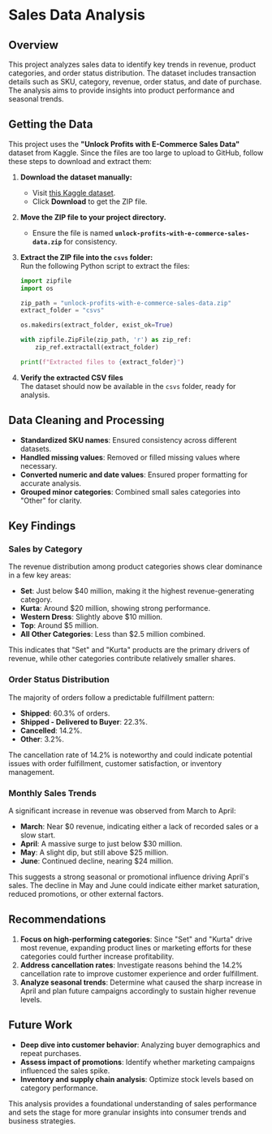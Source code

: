 # Sales Data Analysis

## Overview
This project analyzes sales data to identify key trends in revenue, product categories, and order status distribution. The dataset includes transaction details such as SKU, category, revenue, order status, and date of purchase. The analysis aims to provide insights into product performance and seasonal trends.

## Getting the Data  
This project uses the **"Unlock Profits with E-Commerce Sales Data"** dataset from Kaggle. Since the files are too large to upload to GitHub, follow these steps to download and extract them:

1. **Download the dataset manually:**  
   - Visit [this Kaggle dataset](https://www.kaggle.com/datasets/thedevastator/unlock-profits-with-e-commerce-sales-data).  
   - Click **Download** to get the ZIP file.  

2. **Move the ZIP file to your project directory.**  
   - Ensure the file is named **`unlock-profits-with-e-commerce-sales-data.zip`** for consistency.  

3. **Extract the ZIP file into the `csvs` folder:**  
   Run the following Python script to extract the files:  

   ```python
   import zipfile
   import os

   zip_path = "unlock-profits-with-e-commerce-sales-data.zip"
   extract_folder = "csvs"

   os.makedirs(extract_folder, exist_ok=True)

   with zipfile.ZipFile(zip_path, 'r') as zip_ref:
       zip_ref.extractall(extract_folder)

   print(f"Extracted files to {extract_folder}")
   ```

4. **Verify the extracted CSV files**  
   The dataset should now be available in the `csvs` folder, ready for analysis.  

## Data Cleaning and Processing
- **Standardized SKU names**: Ensured consistency across different datasets.
- **Handled missing values**: Removed or filled missing values where necessary.
- **Converted numeric and date values**: Ensured proper formatting for accurate analysis.
- **Grouped minor categories**: Combined small sales categories into "Other" for clarity.

## Key Findings

### Sales by Category
The revenue distribution among product categories shows clear dominance in a few key areas:
- **Set**: Just below $40 million, making it the highest revenue-generating category.
- **Kurta**: Around $20 million, showing strong performance.
- **Western Dress**: Slightly above $10 million.
- **Top**: Around $5 million.
- **All Other Categories**: Less than $2.5 million combined.

This indicates that "Set" and "Kurta" products are the primary drivers of revenue, while other categories contribute relatively smaller shares.

### Order Status Distribution
The majority of orders follow a predictable fulfillment pattern:
- **Shipped**: 60.3% of orders.
- **Shipped - Delivered to Buyer**: 22.3%.
- **Cancelled**: 14.2%.
- **Other**: 3.2%.

The cancellation rate of 14.2% is noteworthy and could indicate potential issues with order fulfillment, customer satisfaction, or inventory management.

### Monthly Sales Trends
A significant increase in revenue was observed from March to April:
- **March**: Near $0 revenue, indicating either a lack of recorded sales or a slow start.
- **April**: A massive surge to just below $30 million.
- **May**: A slight dip, but still above $25 million.
- **June**: Continued decline, nearing $24 million.

This suggests a strong seasonal or promotional influence driving April's sales. The decline in May and June could indicate either market saturation, reduced promotions, or other external factors.

## Recommendations
1. **Focus on high-performing categories**: Since "Set" and "Kurta" drive most revenue, expanding product lines or marketing efforts for these categories could further increase profitability.
2. **Address cancellation rates**: Investigate reasons behind the 14.2% cancellation rate to improve customer experience and order fulfillment.
3. **Analyze seasonal trends**: Determine what caused the sharp increase in April and plan future campaigns accordingly to sustain higher revenue levels.

## Future Work
- **Deep dive into customer behavior**: Analyzing buyer demographics and repeat purchases.
- **Assess impact of promotions**: Identify whether marketing campaigns influenced the sales spike.
- **Inventory and supply chain analysis**: Optimize stock levels based on category performance.

This analysis provides a foundational understanding of sales performance and sets the stage for more granular insights into consumer trends and business strategies.

